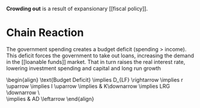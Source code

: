 **Crowding out** is a result of expansionary [[fiscal policy]].

# Chain Reaction

The government spending creates a budget deficit (spending > income). This deficit forces the government to take out loans, increasing the demand in the [[loanable funds]] market. That in turn raises the real interest rate, lowering investment spending and capital and long run growth

\begin{align}
\text{Budget Deficit} \implies D_{LF} \rightarrow \implies r \uparrow \implies I \uparrow \implies & K\downarrow \implies LRG \downarrow \\\
\implies & AD \leftarrow
\end{align}